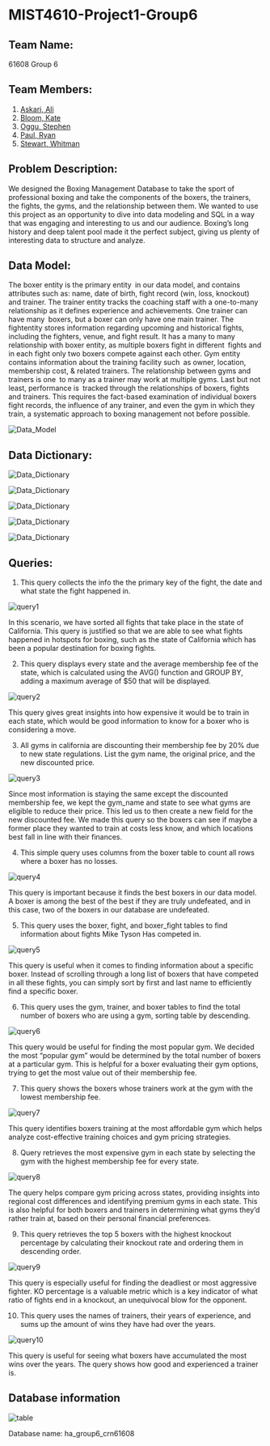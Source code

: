 # MIST4610-Project1-Group6

## Team Name: 
61608 Group 6

## Team Members:
1. [Askari, Ali](https://github.com/AwpDemon/MIST-4610)
2. [Bloom, Kate](https://github.com/kateabloom/first)
3. [Oggu, Stephen](https://github.com/SpeedRacerAMG/MIST4610_group)
4. [Paul, Ryan](https://github.com/ryanpaul434/MIST-Group)
5. [Stewart, Whitman](https://github.com/whitnotmax/MIST4610-Project1-Group6)

## Problem Description:

We designed the Boxing Management Database to take the sport of professional boxing and take the components of the boxers, the trainers, the fights, the gyms, and the relationship between them. We wanted to use this project as an opportunity to dive into data modeling and SQL in a way that was engaging and interesting to us and our audience. Boxing’s long history and deep talent pool made it the perfect subject, giving us plenty of interesting data to structure and analyze.


## Data Model:

The boxer entity is the primary entity in our data model, and contains attributes such as: name, date of birth, fight record (win, loss, knockout) and trainer. The trainer entity tracks the coaching staff with a one-to-many relationship as it defines experience and achievements. One trainer can have many boxers, but a boxer can only have one main trainer. The fightentity stores information regarding upcoming and historical fights, including the fighters, venue, and fight result. It has a many to many relationship with boxer entity, as multiple boxers fight in different fights and in each fight only two boxers compete against each other. Gym entity contains information about the training facility such as owner, location, membership cost, & related trainers. The relationship between gyms and trainers is one to many as a trainer may work at multiple gyms. Last but not least, performance is tracked through the relationships of boxers, fights and trainers. This requires the fact-based examination of individual boxers fight records, the influence of any trainer, and even the gym in which they train, a systematic approach to boxing management not before possible.


![Data_Model](https://i.imgur.com/4MXGfEC.png)

## Data Dictionary:
![Data_Dictionary](https://i.imgur.com/YuOUm5z.png)

![Data_Dictionary](https://i.imgur.com/yNjY4Zj.png)

![Data_Dictionary](https://i.imgur.com/RZ0YNI2.png)

![Data_Dictionary](https://i.imgur.com/WJyC1hu.png)

![Data_Dictionary](https://i.imgur.com/nJbouYe.png)


## Queries:

1. This query collects the info the the primary key of the fight, the date and what state the fight happened in.

![query1](https://i.imgur.com/RxcABLe.png)

In this scenario, we have sorted all fights that take place in the state of California. This query is justified so that we are able to see what fights happened in hotspots for boxing, such as the state of California which has been a popular destination for boxing fights.



2. This query displays every state and the average membership fee of the state, which is calculated using the AVG() function and GROUP BY, adding a maximum average of $50 that will be displayed.

![query2](https://i.imgur.com/uF284dl.png)

This query gives great insights into how expensive it would be to train in each state, which would be good information to know for a boxer who is considering a move.



3. All gyms in california are discounting their membership fee by 20% due to new state regulations. List the gym name, the original price, and the new discounted price.

![query3](https://i.imgur.com/VaVH0ZP.png)

Since most information is staying the same except the discounted membership fee, we kept the gym_name and state to see what gyms are eligible to reduce their price. This led us to then create a new field for the new discounted fee. We made this query so the boxers can see if maybe a former place they wanted to train at costs less know, and which locations best fall in line with their finances. 



4. This simple query uses columns from the boxer table to count all rows where a boxer has no losses.

![query4](https://i.imgur.com/N3oxOGC.png)

This query is important because it finds the best boxers in our data model. A boxer is among the best of the best if they are truly undefeated, and in this case, two of the boxers in our database are undefeated.



5. This query uses the boxer, fight, and boxer_fight tables to find information about fights Mike Tyson Has competed in. 

![query5](https://i.imgur.com/RFBs8du.png)

This query is useful when it comes to finding information about a specific boxer. Instead of scrolling through a long list of boxers that have competed in all these fights, you can simply sort by first and last name to efficiently find a specific boxer.



6. This query uses the gym, trainer, and boxer tables to find the total number of boxers who are using a gym, sorting table by descending.

![query6](https://i.imgur.com/5tjHnbk.png)

This query would be useful for finding the most popular gym. We decided the most “popular gym” would be determined by the total number of boxers at a particular gym. This is helpful for a boxer evaluating their gym options, trying to get the most value out of their membership fee.



7. This query shows the boxers whose trainers work at the gym with the lowest membership fee.

![query7](https://i.imgur.com/eMpDkJy.png)

This query identifies boxers training at the most affordable gym which helps analyze cost-effective training choices and gym pricing strategies. 



8. Query retrieves the most expensive gym in each state by selecting the gym with the highest membership fee for every state.

![query8](https://i.imgur.com/HaRuiyQ.png)

The query helps compare gym pricing across states, providing insights into regional cost differences and identifying premium gyms in each state. This is also helpful for both boxers and trainers in determining what gyms they’d rather train at, based on their personal financial preferences.



9. This query retrieves the top 5 boxers with the highest knockout percentage by calculating their knockout rate and ordering them in descending order.

![query9](https://i.imgur.com/KLjH2ri.png)

This query is especially useful for finding the deadliest or most aggressive fighter. KO percentage is a valuable metric which is a key indicator of what ratio of fights end in a knockout, an unequivocal blow for the opponent.



10. This query uses the names of trainers, their years of experience, and sums up the amount of wins they have had over the years.

![query10](https://i.imgur.com/PF8NeAK.png)

This query is useful for seeing what boxers have accumulated the most wins over the years. The query shows how good and experienced a trainer is.





## Database information

![table](https://i.imgur.com/yU6vi2a.png)

Database name: ha_group6_crn61608
